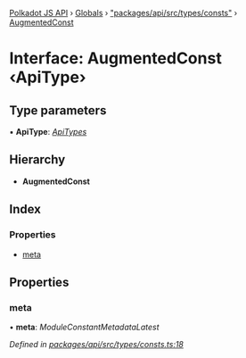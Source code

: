 [Polkadot JS API](../README.md) › [Globals](../globals.md) › ["packages/api/src/types/consts"](../modules/_packages_api_src_types_consts_.md) › [AugmentedConst](_packages_api_src_types_consts_.augmentedconst.md)

# Interface: AugmentedConst ‹**ApiType**›

## Type parameters

▪ **ApiType**: *[ApiTypes](../modules/_packages_api_src_types_base_.md#apitypes)*

## Hierarchy

* **AugmentedConst**

## Index

### Properties

* [meta](_packages_api_src_types_consts_.augmentedconst.md#meta)

## Properties

###  meta

• **meta**: *ModuleConstantMetadataLatest*

*Defined in [packages/api/src/types/consts.ts:18](https://github.com/polkadot-js/api/blob/24d8915005/packages/api/src/types/consts.ts#L18)*
